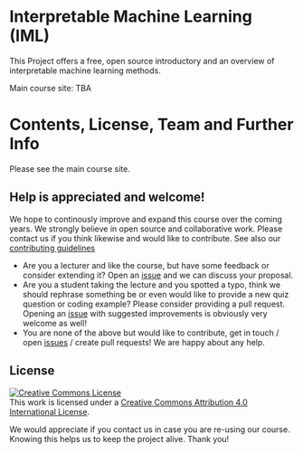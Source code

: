# Interpretable Machine Learning (IML)

This Project offers a free, open source introductory and an overview of interpretable machine learning methods. 

Main course site: TBA


# Contents, License, Team and Further Info
Please see the main course site.


## Help is appreciated and welcome!

We hope to continously improve and expand this course over the coming years. 
We strongly believe in open source and collaborative work. Please contact us if 
you think likewise and would like to contribute. 
See also our [contributing guidelines](CONTRIBUTING.md)

- Are you a lecturer and like the course, but have some feedback or consider 
  extending it? 
  Open an [issue](https://github.com/slds-lmu/lecture_iml/issues) and we can discuss your proposal.
- Are you a student taking the lecture and you spotted a typo, think we 
  should rephrase something be or even would like to 
  provide a new quiz question or coding example? Please consider providing a 
  pull request. Opening an 
  [issue](https://github.com/slds-lmu/lecture_iml/issues) with suggested 
  improvements is obviously very welcome as well!
- You are none of the above but would like to contribute, get in touch / open
  [issues](https://github.com/slds-lmu/lecture_iml/issues) / create pull
  requests! We are happy about any help.

## License

<a rel="license" href="http://creativecommons.org/licenses/by/4.0/"><img alt="Creative Commons License" style="border-width:0" src="https://i.creativecommons.org/l/by/4.0/88x31.png" /></a><br />This work is licensed under a <a rel="license" href="http://creativecommons.org/licenses/by/4.0/">Creative Commons Attribution 4.0 International License</a>.

We would appreciate if you contact us in case you are re-using our course.
Knowing this helps us to keep the project alive. Thank you!



